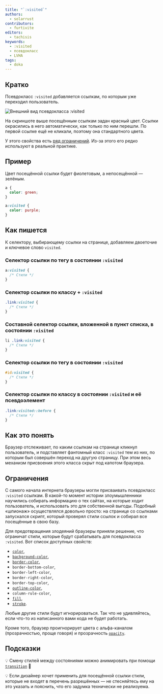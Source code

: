 ```yaml
---
title: "`:visited`"
authors:
  - solarrust
contributors:
  - furtivite
editors:
  - tachisis
keywords:
  - :visited
  - псевдокласс
  - LVHA
tags:
  - doka
---
```


## Кратко

Псевдокласс `:visited` добавляется ссылкам, по которым уже переходил пользователь.

![Внешний вид псевдокласса :visited](images/visited.png)

На скриншоте выше посещённым ссылкам задан красный цвет. Ссылки окрасились в него автоматически, как только по ним перешли. По первой ссылке ещё не кликали, поэтому она стандартного цвета.

У этого свойства есть [ряд ограничений](#limits). Из-за этого его редко используют в реальной практике.

## Пример

Цвет посещённой ссылки будет фиолетовым, а непосещённой — зелёным.

```css
a {
  color: green;
}

a:visited {
  color: purple;
}
```

## Как пишется

К селектору, выбирающему ссылки на странице, добавляем двоеточие и ключевое слово `visited`.

### Селектор ссылки по тегу в состоянии `:visited`

```css
a:visited {
  /* Стили */
}
```

### Селектор ссылки по классу + `:visited`

```css
.link:visited {
  /* Стили */
}
```

### Составной селектор ссылки, вложенной в пункт списка, в состоянии `:visited`

```css
li .link:visited {
  /* Стили */
}
```

### Селектор ссылки по тегу в состоянии `:visited`

```css
#id:visited {
  /* Стили */
}
```

### Селектор ссылки по классу в состоянии `:visited` и её псевдоэлемент

```css
.link:visited::before {
  /* Стили */
}
```

## Как это понять

Браузер отслеживает, по каким ссылкам на странице кликнул пользователь, и подставляет фантомный класс `:visited` тем из них, по которым был совершён переход на другую страницу. При этом весь механизм присвоения этого класса скрыт под капотом браузера.

<a name="limits"></a>

## Ограничения

С самого начала интернета браузеры могли присваивать псевдокласс `:visited` ссылкам. В какой-то момент истории злоумышленники научились собирать информацию о тех сайтах, на которые ходит пользователь, и использовать это для собственной выгоды. Подобный «шпионаж» осуществлялся довольно просто: на странице со ссылками запускался скрипт, который проверял стили ссылок и собирал все посещённые в свою базу.

Для предотвращения злодеяний браузеры приняли решение, что ограничат стили, которые будут срабатывать для псевдокласса `:visited`. Вот список доступных свойств:

- [`color`](/css/color/),
- [`background-color`](/css/background-color/),
- [`border-color`](/css/border-color/),
- `border-bottom-color`,
- `border-left-color`,
- `border-right-color`,
- `border-top-color`,
- [`outline-color`](/css/outline-color/),
- `column-rule-color`,
- [`fill`](/css/fill/),
- [`stroke`](/css/stroke/).

Любые другие стили будут игнорироваться. Так что не удивляйтесь, если что-то из написанного вами кода не будет работать.

Кроме того, браузер проигнорирует цвета с альфа-каналом (прозрачностью, проще говоря) и прозрачность [`opacity`](/css/opacity/).

## Подсказки

💡 Смену стилей между состояниями можно анимировать при помощи [`transition`](/css/transition/) 🎉

💡 Если дизайнер хочет применить для посещённой ссылки стили, которые не входят в перечень разрешённых — не стесняйтесь ему на это указать и пояснить, что его задумка технически не реализуема.
